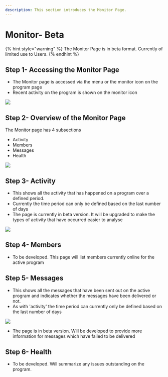 ```yaml
---
description: This section introduces the Monitor Page.
---
```


# Monitor- Beta

{% hint style="warning" %}
The Monitor Page is in beta format.  Currently of limited use to Users.
{% endhint %}

## Step 1-  Accessing the Monitor Page

* The Monitor page is accessed via the menu or the monitor icon on the  program page
* Recent activity on the program is shown on the monitor icon&#x20;

![](<../../.gitbook/assets/image (188).png>)

## Step 2-  Overview of the Monitor Page

The Monitor page has 4 subsections

* Activity
* Members
* Messages
* Health

![](<../../.gitbook/assets/image (189).png>)

## Step 3- Activity

* This shows all the activity that has happened on a program over a defined period. &#x20;
* Currently the time period can only be defined based on the last number of days
* The page is currently in beta version.  It will be upgraded to make the types of activity that have occurred easier to analyse

![](<../../.gitbook/assets/image (190).png>)

## Step 4- Members

* To be developed. This page will list members currently online for the active program

## Step 5- Messages

* This shows all the messages that have been sent out on the active program and indicates whether the messages have been delivered or not.
* As with 'activity' the time period can currently only be defined based on the last number of days

![](<../../.gitbook/assets/image (191).png>)

* The page is in beta version.  Will be developed to provide more information for messages which have failed to be delivered

## Step 6- Health

* To be developed.  Will summarize any issues outstanding on the program.

